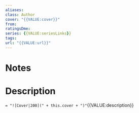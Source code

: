 ```yaml
---
aliases:
class: Author
cover: "{{VALUE:cover}}"
from:
ratingsDme:
series: {{VALUE:seriesLinks}}
tags:
url: "{{VALUE:url}}"
---
```

# Notes

# Description

`= "![Cover|200](" + this.cover + ")"`{{VALUE:description}}
